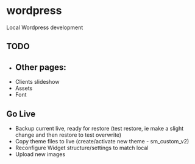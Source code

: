 wordpress
=========

Local Wordpress development

## TODO

- Other pages:
	- 
- Clients slideshow
- Assets
- Font



## Go Live

- Backup current live, ready for restore (test restore, ie make a slight change and then restore to test overwrite)
- Copy theme files to live (create/activate new theme - sm_custom_v2)
- Reconfigure Widget structure/settings to match local
- Upload new images
